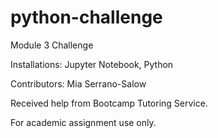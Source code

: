 # python-challenge
Module 3 Challenge

Installations: Jupyter Notebook, Python

Contributors: Mia Serrano-Salow

Received help from Bootcamp Tutoring Service.

For academic assignment use only.
